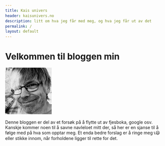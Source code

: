 ```yaml
---
title: Kais univers
header: kaisunivers.no
description: litt om hva jeg får med meg, og hva jeg får ut av det
permalink: /
layout: default
---
```


# Velkommen til bloggen min


<img class="lite-hoyre" src="/assets/images/meg-202004.jpg" />

Denne bloggen er del av et forsøk på å flytte ut av fjesboka, google osv. Kanskje kommer noen til å savne navleloet mitt  der, så her er en sjanse til å følge med på hva som opptar meg. Et enda bedre forslag er å ringe meg 📞😃 eller stikke innom, når forholdene ligger til rette for det.

